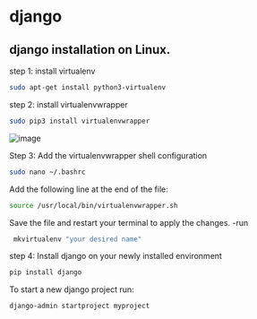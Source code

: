 # django

## django installation on Linux.
step 1: install virtualenv

~~~bash
sudo apt-get install python3-virtualenv
~~~

step 2: install virtualenvwrapper

~~~bash
sudo pip3 install virtualenvwrapper
~~~

![image](https://github.com/peternjathi/django/assets/108217436/062c4917-1923-43bf-b447-121c11da3f11)

Step 3: Add the virtualenvwrapper shell configuration

~~~bash
sudo nano ~/.bashrc
~~~

Add the following line at the end of the file: 

~~~bash
source /usr/local/bin/virtualenvwrapper.sh
~~~

Save the file and restart your terminal to apply the changes.
-run
~~~bash
 mkvirtualenv "your desired name"
~~~
step 4: Install django on your newly installed environment
~~~bash
pip install django
~~~
To start a new django project run:
~~~bash
django-admin startproject myproject
~~~
